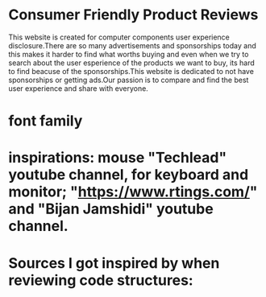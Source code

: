 # Consumer Friendly Product Reviews

This website is created for computer components user experience disclosure.There are so many advertisements and sponsorships today and this makes it harder to find what worths buying and even when we try to search about the user esperience of the products we want to buy, its hard to find beacuse of the sponsorships.This website is dedicated to not have sponsorships or getting ads.Our passion is to compare and find the best user experience and share with everyone.

# font family 

# inspirations: mouse "Techlead" youtube channel, for keyboard and monitor; "https://www.rtings.com/" and "Bijan Jamshidi" youtube channel.

# Sources I got inspired by when reviewing code structures: